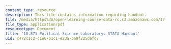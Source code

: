 ```yaml
---
content_type: resource
description: This file contains information regarding handout.
file: /media/https%3A/open-learning-course-data-rc.s3.amazonaws.com/17-871-political-science-laboratory-spring-2012/c472c1c2c1e6b1c1e23aba9f225dafd7_MIT17_871S12_STATAHandou.pdf
file_type: application/pdf
resourcetype: Document
title: '18.871 Political Science Laboratory: STATA Handout'
uid: c472c1c2-c1e6-b1c1-e23a-ba9f225dafd7
---
```

